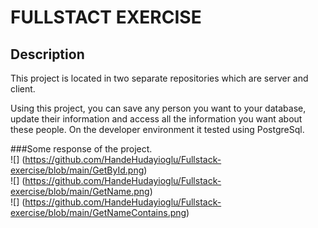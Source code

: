 # **FULLSTACT EXERCISE**

##  Description 

This project is located in two separate repositories which are server and client.

Using this project, you can save any person you want to your database, update their information and access all the information you want about these people.
On the developer environment it tested using PostgreSql.

###Some response of the project.  </br>
![] (https://github.com/HandeHudayioglu/Fullstack-exercise/blob/main/GetById.png)  <br/>
![] (https://github.com/HandeHudayioglu/Fullstack-exercise/blob/main/GetName.png)  <br/>
![] (https://github.com/HandeHudayioglu/Fullstack-exercise/blob/main/GetNameContains.png)



